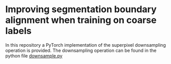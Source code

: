 # Improving segmentation boundary alignment when training on coarse labels

In this repository a PyTorch implementation of the superpixel downsampling operation is provided.
The downsampling operation can be found in the python file [downsample.py](https://github.com/JortdeJong13/superpixel_regularization/blob/main/downsample.py)
